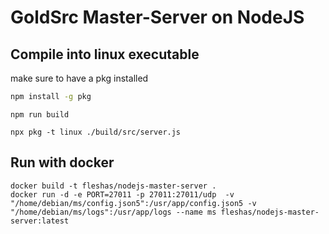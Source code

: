 # GoldSrc Master-Server on NodeJS

## Compile into linux executable

make sure to have a pkg installed

```sh
npm install -g pkg
```

```shell script
npm run build

npx pkg -t linux ./build/src/server.js
```

## Run with docker

```shell script
docker build -t fleshas/nodejs-master-server .
docker run -d -e PORT=27011 -p 27011:27011/udp  -v "/home/debian/ms/config.json5":/usr/app/config.json5 -v "/home/debian/ms/logs":/usr/app/logs --name ms fleshas/nodejs-master-server:latest
```
